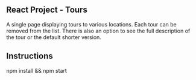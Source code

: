 ## React Project - Tours

A single page displaying tours to various locations. Each tour can be removed from the list. There is also an option to see the full description of the tour or the default shorter version.

## Instructions

npm install && npm start
